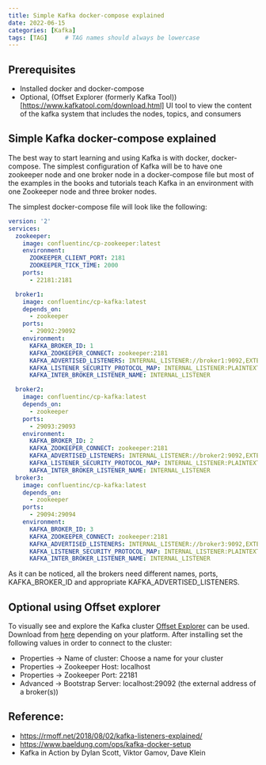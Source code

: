 ```yaml
---
title: Simple Kafka docker-compose explained
date: 2022-06-15
categories: [Kafka]
tags: [TAG]     # TAG names should always be lowercase
---
```

 
## Prerequisites
* Installed docker and docker-compose
* Optional, (Offset Explorer (formerly Kafka Tool))[https://www.kafkatool.com/download.html] UI tool to view the content of the kafka system that includes the nodes, topics, and consumers
 
## Simple Kafka docker-compose explained
The best way to start learning and using Kafka is with docker, docker-compose. The simplest configuration of Kafka will be to have one zookeeper node and one broker node in a docker-compose file but most of the examples in the books and tutorials teach Kafka in an environment with one Zookeeper node and three broker nodes.
 
The simplest docker-compose file will look like the following:
```yaml
version: '2'
services:
  zookeeper:
    image: confluentinc/cp-zookeeper:latest
    environment:
      ZOOKEEPER_CLIENT_PORT: 2181
      ZOOKEEPER_TICK_TIME: 2000
    ports:
      - 22181:2181

  broker1:
    image: confluentinc/cp-kafka:latest
    depends_on:
      - zookeeper
    ports:
      - 29092:29092
    environment:
      KAFKA_BROKER_ID: 1
      KAFKA_ZOOKEEPER_CONNECT: zookeeper:2181
      KAFKA_ADVERTISED_LISTENERS: INTERNAL_LISTENER://broker1:9092,EXTERNAL_LISTENER://localhost:29092
      KAFKA_LISTENER_SECURITY_PROTOCOL_MAP: INTERNAL_LISTENER:PLAINTEXT,EXTERNAL_LISTENER:PLAINTEXT
      KAFKA_INTER_BROKER_LISTENER_NAME: INTERNAL_LISTENER

  broker2:
    image: confluentinc/cp-kafka:latest
    depends_on:
      - zookeeper
    ports:
      - 29093:29093
    environment:
      KAFKA_BROKER_ID: 2
      KAFKA_ZOOKEEPER_CONNECT: zookeeper:2181
      KAFKA_ADVERTISED_LISTENERS: INTERNAL_LISTENER://broker2:9092,EXTERNAL_LISTENER://localhost:29093
      KAFKA_LISTENER_SECURITY_PROTOCOL_MAP: INTERNAL_LISTENER:PLAINTEXT,EXTERNAL_LISTENER:PLAINTEXT
      KAFKA_INTER_BROKER_LISTENER_NAME: INTERNAL_LISTENER
  broker3:
    image: confluentinc/cp-kafka:latest
    depends_on:
      - zookeeper
    ports:
      - 29094:29094
    environment:
      KAFKA_BROKER_ID: 3
      KAFKA_ZOOKEEPER_CONNECT: zookeeper:2181
      KAFKA_ADVERTISED_LISTENERS: INTERNAL_LISTENER://broker3:9092,EXTERNAL_LISTENER://localhost:29094
      KAFKA_LISTENER_SECURITY_PROTOCOL_MAP: INTERNAL_LISTENER:PLAINTEXT,EXTERNAL_LISTENER:PLAINTEXT
      KAFKA_INTER_BROKER_LISTENER_NAME: INTERNAL_LISTENER
```
As it can be noticed, all the brokers need different names, ports, KAFKA_BROKER_ID and appropriate KAFKA_ADVERTISED_LISTENERS.
 
## Optional using Offset explorer
To visually see and explore the Kafka cluster [Offset Explorer](https://www.kafkatool.com/download.html) can be used. Download from [here](https://www.kafkatool.com/download.html) depending on your platform. After installing set the following values in order to connect to the cluster:
* Properties -> Name of cluster: Choose a name for your cluster
* Properties -> Zookeeper Host: localhost
* Properties -> Zookeeper Port: 22181
* Advanced -> Bootstrap Server: localhost:29092 (the external address of a broker(s))
## Reference:
* https://rmoff.net/2018/08/02/kafka-listeners-explained/
* https://www.baeldung.com/ops/kafka-docker-setup
* Kafka in Action by Dylan Scott, Viktor Gamov, Dave Klein
